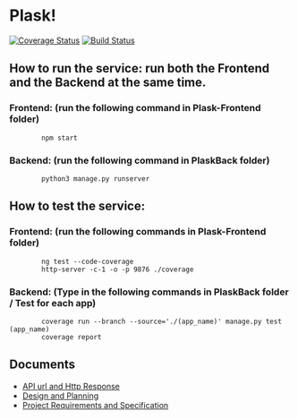 # Plask!

[![Coverage Status](https://coveralls.io/builds/14395832/badge)](https://coveralls.io/builds/14395832)
[![Build Status](https://travis-ci.org/swsnu/swpp17-team6.svg?branch=master)](https://travis-ci.org/swsnu/swpp17-team6)

## How to run the service: run both the Frontend and the Backend at the same time.
### Frontend: (run the following command in Plask-Frontend folder)
            npm start
### Backend: (run the following command in PlaskBack folder)
            python3 manage.py runserver

## How to test the service:
### Frontend: (run the following commands in Plask-Frontend folder)
            ng test --code-coverage
            http-server -c-1 -o -p 9876 ./coverage
### Backend: (Type in the following commands in PlaskBack folder / Test for each app)
            coverage run --branch --source='./(app_name)' manage.py test (app_name)
            coverage report


## Documents
* [API url and Http Response](https://github.com/swsnu/swpp17-team6/wiki/API-url-and-HTTP-Response)
* [Design and Planning](https://github.com/swsnu/swpp17-team6/wiki/Design-and-Planning)
* [Project Requirements and Specification](https://github.com/swsnu/swpp17-team6/wiki/Project-Requirements-and-Specification)
